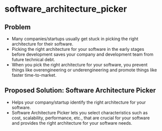 # software_architecture_picker

## Problem

- Many companies/startups usually get stuck in picking the right architecture for their software. 
- Picking the right architecture for your software in the early stages before development saves your company and development team from future technical debt.
- When you pick the right architecture for your software, you prevent things like overengineering or underengineering and promote things like faster time-to-market.

## Proposed Solution: Software Architecture Picker

- Helps your company/startup identify the right architecture for your software.
- Software Architecture Picker lets you select characteristics such as cost, scalability, performance, etc., that are crucial for your software and provides the right architecture for your software needs.